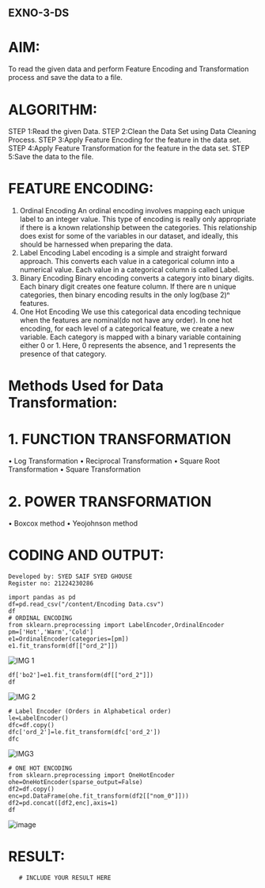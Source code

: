 ## EXNO-3-DS

# AIM:
To read the given data and perform Feature Encoding and Transformation process and save the data to a file.

# ALGORITHM:
STEP 1:Read the given Data.
STEP 2:Clean the Data Set using Data Cleaning Process.
STEP 3:Apply Feature Encoding for the feature in the data set.
STEP 4:Apply Feature Transformation for the feature in the data set.
STEP 5:Save the data to the file.

# FEATURE ENCODING:
1. Ordinal Encoding
An ordinal encoding involves mapping each unique label to an integer value. This type of encoding is really only appropriate if there is a known relationship between the categories. This relationship does exist for some of the variables in our dataset, and ideally, this should be harnessed when preparing the data.
2. Label Encoding
Label encoding is a simple and straight forward approach. This converts each value in a categorical column into a numerical value. Each value in a categorical column is called Label.
3. Binary Encoding
Binary encoding converts a category into binary digits. Each binary digit creates one feature column. If there are n unique categories, then binary encoding results in the only log(base 2)ⁿ features.
4. One Hot Encoding
We use this categorical data encoding technique when the features are nominal(do not have any order). In one hot encoding, for each level of a categorical feature, we create a new variable. Each category is mapped with a binary variable containing either 0 or 1. Here, 0 represents the absence, and 1 represents the presence of that category.

# Methods Used for Data Transformation:
  # 1. FUNCTION TRANSFORMATION
• Log Transformation
• Reciprocal Transformation
• Square Root Transformation
• Square Transformation
  # 2. POWER TRANSFORMATION
• Boxcox method
• Yeojohnson method

# CODING AND OUTPUT:
```
Developed by: SYED SAIF SYED GHOUSE
Register no: 21224230286
```
```
import pandas as pd
df=pd.read_csv("/content/Encoding Data.csv")
df
# ORDINAL ENCODING
from sklearn.preprocessing import LabelEncoder,OrdinalEncoder
pm=['Hot','Warm','Cold']
e1=OrdinalEncoder(categories=[pm])
e1.fit_transform(df[["ord_2"]])
```
![IMG 1](https://github.com/user-attachments/assets/e4c28128-8160-4597-95af-d4f83ae38bb6)
```
df['bo2']=e1.fit_transform(df[["ord_2"]])
df
```
![IMG 2](https://github.com/user-attachments/assets/81378c99-56f1-4d97-952b-8696473b9ea1)
```
# Label Encoder (Orders in Alphabetical order)
le=LabelEncoder()
dfc=df.copy()
dfc['ord_2']=le.fit_transform(dfc['ord_2'])
dfc
```
![IMG3](https://github.com/user-attachments/assets/9658e511-3987-412a-8d85-0734676074b9)
```
# ONE HOT ENCODING
from sklearn.preprocessing import OneHotEncoder
ohe=OneHotEncoder(sparse_output=False)
df2=df.copy()
enc=pd.DataFrame(ohe.fit_transform(df2[["nom_0"]]))
df2=pd.concat([df2,enc],axis=1)
df
```
![image](https://github.com/user-attachments/assets/1bb46d3e-48bf-4968-8b73-66f89a2e25af)



# RESULT:
       # INCLUDE YOUR RESULT HERE

       
